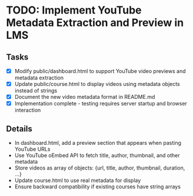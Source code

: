 # TODO: Implement YouTube Metadata Extraction and Preview in LMS

## Tasks

- [x] Modify public/dashboard.html to support YouTube video previews and metadata extraction
- [x] Update public/course.html to display videos using metadata objects instead of strings
- [x] Document the new video metadata format in README.md
- [x] Implementation complete - testing requires server startup and browser interaction

## Details

- In dashboard.html, add a preview section that appears when pasting YouTube URLs
- Use YouTube oEmbed API to fetch title, author, thumbnail, and other metadata
- Store videos as array of objects: {url, title, author, thumbnail, duration, ...}
- Update course.html to use real metadata for display
- Ensure backward compatibility if existing courses have string arrays
